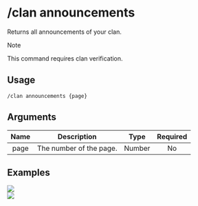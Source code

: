 # /clan announcements

Returns all announcements of your clan.

> [!NOTE]
> This command requires clan verification.

## Usage

```
/clan announcements {page}
```

## Arguments

| Name | Description             | Type   | Required |
| :--: | :---------------------: | :----: | :------: |
| page | The number of the page. | Number | No       |

## Examples

<img src="https://github.com/xNickyDev/Forkman/assets/111157596/504d3e04-9069-4ad7-851b-373f00ca274a" class="rounded-corners">\
<img src="https://github.com/xNickyDev/Forkman/assets/111157596/af26e411-9cd6-41d9-81ca-5b46d99c13c9" class="rounded-corners">